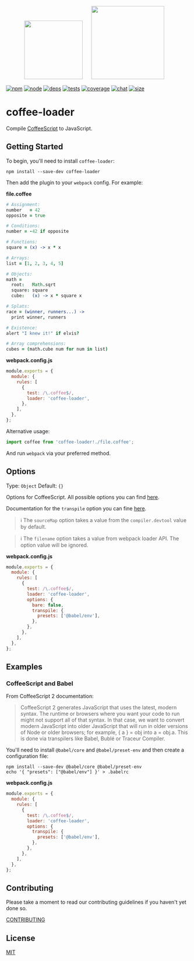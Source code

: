 <div align="center">
  <img width="160" height="160" src="https://cdn.worldvectorlogo.com/logos/coffeescript.svg">
  <a href="https://github.com/webpack/webpack">
    <img width="200" height="200" hspace="20"
      src="https://webpack.js.org/assets/icon-square-big.svg">
  </a>
</div>

[![npm][npm]][npm-url]
[![node][node]][node-url]
[![deps][deps]][deps-url]
[![tests][tests]][tests-url]
[![coverage][cover]][cover-url]
[![chat][chat]][chat-url]
[![size][size]][size-url]

# coffee-loader

Compile [CoffeeScript](https://coffeescript.org/) to JavaScript.

## Getting Started

To begin, you'll need to install `coffee-loader`:

```console
npm install --save-dev coffee-loader
```

Then add the plugin to your `webpack` config. For example:

**file.coffee**

```coffee
# Assignment:
number   = 42
opposite = true

# Conditions:
number = -42 if opposite

# Functions:
square = (x) -> x * x

# Arrays:
list = [1, 2, 3, 4, 5]

# Objects:
math =
  root:   Math.sqrt
  square: square
  cube:   (x) -> x * square x

# Splats:
race = (winner, runners...) ->
  print winner, runners

# Existence:
alert "I knew it!" if elvis?

# Array comprehensions:
cubes = (math.cube num for num in list)
```

**webpack.config.js**

```js
module.exports = {
  module: {
    rules: [
      {
        test: /\.coffee$/,
        loader: 'coffee-loader',
      },
    ],
  },
};
```

Alternative usage:

```js
import coffee from 'coffee-loader!./file.coffee';
```

And run `webpack` via your preferred method.

## Options

Type: `Object`
Default: `{}`

Options for CoffeeScript. All possible options you can find [here](https://coffeescript.org/#nodejs-usage).

Documentation for the `transpile` option you can fine [here](https://coffeescript.org/#transpilation).

> ℹ️ The `sourceMap` option takes a value from the `compiler.devtool` value by default.

> ℹ️ The `filename` option takes a value from webpack loader API. The option value will be ignored.

**webpack.config.js**

```js
module.exports = {
  module: {
    rules: [
      {
        test: /\.coffee$/,
        loader: 'coffee-loader',
        options: {
          bare: false,
          transpile: {
            presets: ['@babel/env'],
          },
        },
      },
    ],
  },
};
```

## Examples

### CoffeeScript and Babel

From CoffeeScript 2 documentation:

> CoffeeScript 2 generates JavaScript that uses the latest, modern syntax.
> The runtime or browsers where you want your code to run might not support all of that syntax.
> In that case, we want to convert modern JavaScript into older JavaScript that will run in older versions of Node or older browsers; for example, { a } = obj into a = obj.a.
> This is done via transpilers like Babel, Bublé or Traceur Compiler.

You'll need to install `@babel/core` and `@babel/preset-env` and then create a configuration file:

```console
npm install --save-dev @babel/core @babel/preset-env
echo '{ "presets": ["@babel/env"] }' > .babelrc
```

**webpack.config.js**

```js
module.exports = {
  module: {
    rules: [
      {
        test: /\.coffee$/,
        loader: 'coffee-loader',
        options: {
          transpile: {
            presets: ['@babel/env'],
          },
        },
      },
    ],
  },
};
```

## Contributing

Please take a moment to read our contributing guidelines if you haven't yet done so.

[CONTRIBUTING](./.github/CONTRIBUTING.md)

## License

[MIT](./LICENSE)

[npm]: https://img.shields.io/npm/v/coffee-loader.svg
[npm-url]: https://npmjs.com/package/coffee-loader
[node]: https://img.shields.io/node/v/coffee-loader.svg
[node-url]: https://nodejs.org
[deps]: https://david-dm.org/webpack-contrib/coffee-loader.svg
[deps-url]: https://david-dm.org/webpack-contrib/coffee-loader
[tests]: https://github.com/webpack-contrib/coffee-loader/workflows/coffee-loader/badge.svg
[tests-url]: https://github.com/webpack-contrib/coffee-loader/actions
[cover]: https://codecov.io/gh/webpack-contrib/coffee-loader/branch/master/graph/badge.svg
[cover-url]: https://codecov.io/gh/webpack-contrib/coffee-loader
[chat]: https://badges.gitter.im/webpack/webpack.svg
[chat-url]: https://gitter.im/webpack/webpack
[size]: https://packagephobia.now.sh/badge?p=coffee-loader
[size-url]: https://packagephobia.now.sh/result?p=coffee-loader
